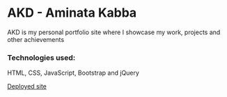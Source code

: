<h1>AKD - Aminata Kabba</h1>
<p>AKD is my personal portfolio site where I showcase my work, projects and other achievements</p>

<h3>Technologies used:</h1>
<p>HTML, CSS, JavaScript, Bootstrap and jQuery</p>
<a href="https://aminatakabba.github.io/portfolio/" target="_blank">Deployed site</a>

<img href="assets/img/desktop_iphone_preview.png">
